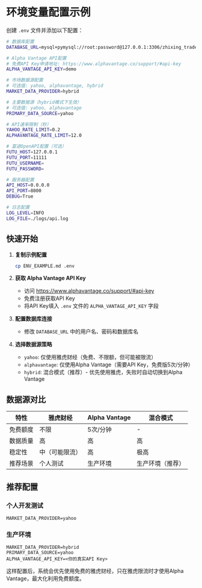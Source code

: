 # 环境变量配置示例

创建 `.env` 文件并添加以下配置：

```bash
# 数据库配置
DATABASE_URL=mysql+pymysql://root:password@127.0.0.1:3306/zhixing_trader

# Alpha Vantage API配置
# 免费API Key申请地址: https://www.alphavantage.co/support/#api-key
ALPHA_VANTAGE_API_KEY=demo

# 市场数据源配置
# 可选值: yahoo, alphavantage, hybrid
MARKET_DATA_PROVIDER=hybrid

# 主要数据源（hybrid模式下生效）
# 可选值: yahoo, alphavantage
PRIMARY_DATA_SOURCE=yahoo

# API速率限制（秒）
YAHOO_RATE_LIMIT=0.2
ALPHAVANTAGE_RATE_LIMIT=12.0

# 富途OpenAPI配置（可选）
FUTU_HOST=127.0.0.1
FUTU_PORT=11111
FUTU_USERNAME=
FUTU_PASSWORD=

# 服务器配置
API_HOST=0.0.0.0
API_PORT=8000
DEBUG=True

# 日志配置
LOG_LEVEL=INFO
LOG_FILE=./logs/api.log
```

## 快速开始

1. **复制示例配置**
   ```bash
   cp ENV_EXAMPLE.md .env
   ```

2. **获取 Alpha Vantage API Key**
   - 访问 https://www.alphavantage.co/support/#api-key
   - 免费注册获取API Key
   - 将API Key填入 `.env` 文件的 `ALPHA_VANTAGE_API_KEY` 字段

3. **配置数据库连接**
   - 修改 `DATABASE_URL` 中的用户名、密码和数据库名

4. **选择数据源策略**
   - `yahoo`: 仅使用雅虎财经（免费、不限额，但可能被限流）
   - `alphavantage`: 仅使用Alpha Vantage（需要API Key，免费版5次/分钟）
   - `hybrid`: 混合模式（推荐）- 优先使用雅虎，失败时自动切换到Alpha Vantage

## 数据源对比

| 特性 | 雅虎财经 | Alpha Vantage | 混合模式 |
|------|---------|---------------|----------|
| 免费额度 | 不限 | 5次/分钟 | - |
| 数据质量 | 高 | 高 | 高 |
| 稳定性 | 中（可能限流） | 高 | 极高 |
| 推荐场景 | 个人测试 | 生产环境 | 生产环境（推荐） |

## 推荐配置

### 个人开发测试
```
MARKET_DATA_PROVIDER=yahoo
```

### 生产环境
```
MARKET_DATA_PROVIDER=hybrid
PRIMARY_DATA_SOURCE=yahoo
ALPHA_VANTAGE_API_KEY=<你的真实API Key>
```

这样配置后，系统会优先使用免费的雅虎财经，只在雅虎限流时才使用Alpha Vantage，最大化利用免费额度。

